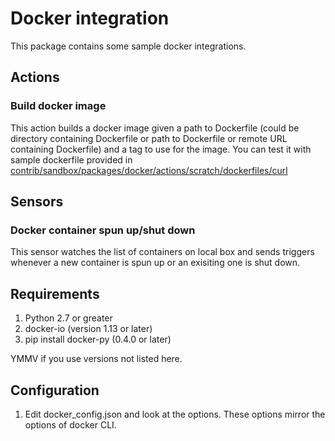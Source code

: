 # Docker integration
This package contains some sample docker integrations.

## Actions
### Build docker image
This action builds a docker image given a path to Dockerfile (could be directory containing Dockerfile or path to Dockerfile or remote URL containing
Dockerfile) and a tag to use for the image. You can test it with sample dockerfile provided in [contrib/sandbox/packages/docker/actions/scratch/dockerfiles/curl](../../../../contrib/sandbox/packages/docker/actions/scratch/dockerfiles/curl)

## Sensors
### Docker container spun up/shut down
This sensor watches the list of containers on local box and sends triggers
whenever a new container is spun up or an exisiting one is shut down.

## Requirements
1. Python 2.7 or greater
2. docker-io (version 1.13 or later)
3. pip install docker-py (0.4.0 or later)

YMMV if you use versions not listed here.

## Configuration
1. Edit docker_config.json and look at the options. These options mirror the options of docker CLI. 
